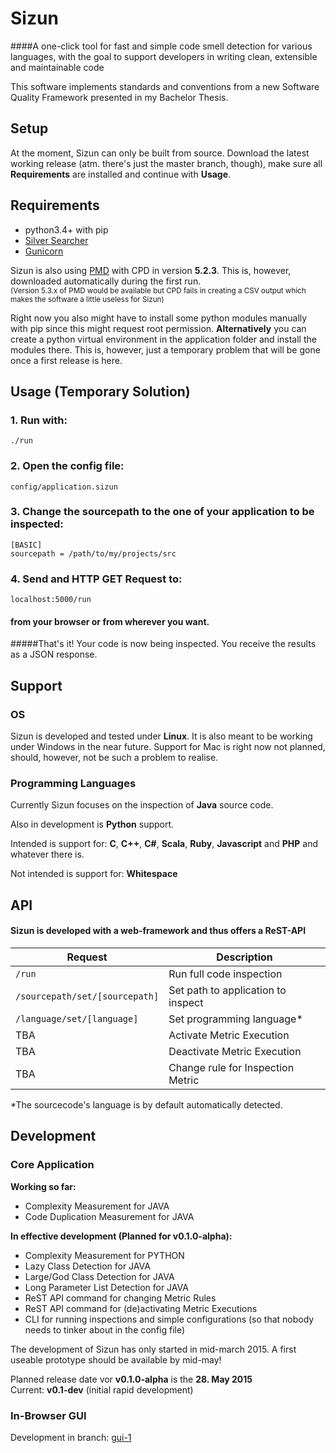# Sizun

####A one-click tool for fast and simple code smell detection for various languages, with the goal to support developers in writing clean, extensible and maintainable code

This software implements standards and conventions from a new Software Quality Framework presented in my Bachelor Thesis.

## Setup

At the moment, Sizun can only be built from source.
Download the latest working release (atm. there's just the master branch, though), make sure all **Requirements** are installed and continue with **Usage**.

## Requirements

- python3.4+ with pip
- [Silver Searcher](https://github.com/ggreer/the_silver_searcher)
- [Gunicorn](http://gunicorn.org/)

Sizun is also using [PMD](http://pmd.sourceforge.net/pmd-5.2.3/) with CPD in version **5.2.3**.
This is, however, downloaded automatically during the first run.<br />
<sub>(Version 5.3.x of PMD would be available but CPD fails in creating a CSV output which makes the software a little useless for Sizun)</sub>

Right now you also might have to install some python modules manually with pip since this might request root permission. **Alternatively** you can create a python virtual environment in the application folder and install the modules there. This is, however, just a temporary problem that will be gone once a first release is here.

## Usage (Temporary Solution)
### 1. Run with:

    ./run

### 2. Open the config file:

    config/application.sizun

### 3. Change the sourcepath to the one of your application to be inspected:

    [BASIC]
    sourcepath = /path/to/my/projects/src

### 4. Send and HTTP GET Request to:

    localhost:5000/run


#### from your browser or from wherever you want.

#####That's it! Your code is now being inspected. You receive the results as a JSON response.

## Support
### OS
Sizun is developed and tested under **Linux**. It is also meant to be working under Windows in the near future.
Support for Mac is right now not planned, should, however, not be such a problem to realise.

### Programming Languages
Currently Sizun focuses on the inspection of **Java** source code.

Also in development is **Python** support.

Intended is support for: **C**, **C++**, **C#**, **Scala**, **Ruby**, **Javascript** and **PHP** and whatever there is.

Not intended is support for: **Whitespace**

## API
#### Sizun is developed with a web-framework and thus offers a ReST-API

Request | Description
------- | -----------
`/run`  | Run full code inspection
`/sourcepath/set/[sourcepath]`  | Set path to application to inspect
`/language/set/[language]`  | Set programming language*
TBA  | Activate Metric Execution
TBA  | Deactivate Metric Execution
TBA  | Change rule for Inspection Metric
*The sourcecode's language is by default automatically detected.


## Development

### Core Application

**Working so far:**
- Complexity Measurement for JAVA
- Code Duplication Measurement for JAVA

**In effective development (Planned for v0.1.0-alpha):**
- Complexity Measurement for PYTHON
- Lazy Class Detection for JAVA
- Large/God Class Detection for JAVA
- Long Parameter List Detection for JAVA
- ReST API command for changing Metric Rules
- ReST API command for (de)activating Metric Executions
- CLI for running inspections and simple configurations (so that nobody needs to tinker about in the config file)

The development of Sizun has only started in mid-march 2015.
A first useable prototype should be available by mid-may!

Planned release date vor **v0.1.0-alpha** is the **28. May 2015**<br />
Current: **v0.1-dev** (initial rapid development)

### In-Browser GUI
Development in branch: [gui-1](https://github.com/FrontSide/Sizun/tree/gui-1)
